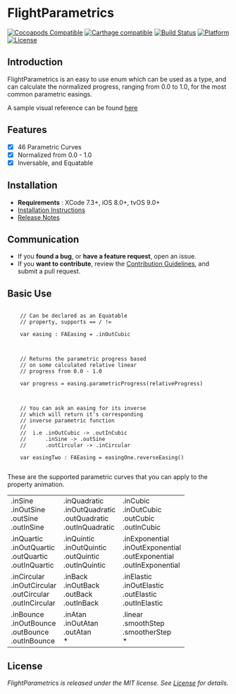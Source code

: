 # FlightParametrics
[![Cocoapods Compatible](https://img.shields.io/badge/pod-v0.9.0-blue.svg)]()
[![Carthage compatible](https://img.shields.io/badge/Carthage-compatible-4BC51D.svg?style=flat)]()
[![Build Status](https://travis-ci.org/AntonTheDev/FlightParametrics.svg?branch=master)](https://travis-ci.org/AntonTheDev/FlightParametrics)
[![Platform](https://img.shields.io/badge/platform-iOS%20|%20tvOS-lightgrey.svg)]()
[![License](https://img.shields.io/badge/license-MIT-343434.svg)](/LICENSE.md)

## Introduction

FlightParametrics is an easy to use enum which can be used as a type, and can calculate the normalized progress, ranging from 0.0 to 1.0, for the most common parametric easings.

A sample visual reference can be found [here](http://easings.net/)

## Features

- [x] 46 Parametric Curves
- [x] Normalized from 0.0 - 1.0
- [x] Inversable, and Equatable

## Installation

* **Requirements** : XCode 7.3+, iOS 8.0+, tvOS 9.0+
* [Installation Instructions](/Documentation/installation.md)
* [Release Notes](/Documentation/release_notes.md)

## Communication

- If you **found a bug**, or **have a feature request**, open an issue.
- If you **want to contribute**, review the [Contribution Guidelines](/Documentation/CONTRIBUTING.md), and submit a pull request.

## Basic Use


```

    // Can be declared as an Equatable 
    // property, supports == / !=

    var easing : FAEasing = .inOutCubic
    
```
```

    // Returns the parametric progress based 
    // on some calculated relative linear
    // progress from 0.0 - 1.0

    var progress = easing.parametricProgress(relativeProgress)
    
```
```

    // You can ask an easing for its inverse
    // which will return it's corresponding
    // inverse parametric function
    //
    //  i.e .inOutCubic -> .outInCubic
    //      .inSine -> .outSine
    //      .outCircular -> .inCircular

    var easingTwo : FAEasing = easingOne.reverseEasing()
    
```

These are the supported parametric curves that you can apply to the property animation.


<table>
  <tbody>
    <tr>
      	<td>
       		.inSine<br>
       		.inOutSine<br>
       		.outSine<br>
       		.outInSine</td>
      	<td>
       		.inQuadratic<br>
       		.inOutQuadratic<br>
       		.outQuadratic<br>
      		.outInQuadratic</td>
   	  	<td>
   	  		.inCubic<br>
   	  		.inOutCubic<br>
   	  		.outCubic<br>
   	  		.outInCubic</td>
    </tr>
    <tr>    
      	<td>
      		.inQuartic<br>
      		.inOutQuartic<br>
      		.outQuartic<br>
      		.outInQuartic</td>
      	<td>
      		.inQuintic <br>
      		.inOutQuintic<br>
      		.outQuintic<br>
      		.outInQuintic</td>
      	<td>
    		.inExponential<br>
     		.inOutExponential<br>
    		.outExponential<br>
    		.outInExponential</td>
    </tr>
    <tr>
      	<td>
      		.inCircular <br>
      		.inOutCircular<br>
      		.outCircular<br>
      		.outInCircular</td>
    	<td>
    		.inBack <br>
    		.inOutBack<br>
    		.outBack<br>
    		.outInBack</td>
    	<td>
    		.inElastic <br>
    		.inOutElastic<br>
    		.outElastic<br>
    		.outInElastic </td>
      </tr>
    <tr>
      <td>
     		.inBounce<br>
     		.inOutBounce<br>
      		.outBounce<br>
      		.outInBounce</td>
      <td>
          	.inAtan<br>
    		.inOutAtan<br>
            .outAtan<br>*</td>
      <td>
      		.linear<br>
      		.smoothStep<br>
      		.smootherStep<br>*</td>
    </tr>
  </tbody>
</table>


## License

*FlightParametrics is released under the MIT license. See [License](/LICENSE.md) for details.*
